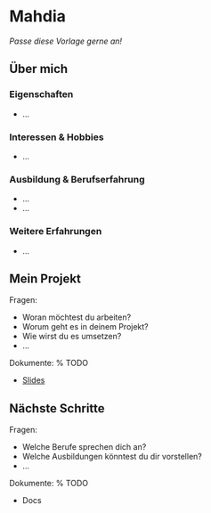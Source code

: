 # Mahdia

*Passe diese Vorlage gerne an!*

## Über mich

### Eigenschaften

- ...

### Interessen & Hobbies

- ...

### Ausbildung & Berufserfahrung

- ...
- ...

### Weitere Erfahrungen

- ...

## Mein Projekt

Fragen:
- Woran möchtest du arbeiten?
- Worum geht es in deinem Projekt?
- Wie wirst du es umsetzen?
- ...

Dokumente:
% TODO
- [Slides](https://docs.google.com/presentation/d/1EWPH6UPjoB1cZnP6iIPuENSjQaOF39Xmnj8B8r-s68c/edit?usp=sharing)


## Nächste Schritte

Fragen:
- Welche Berufe sprechen dich an?
- Welche Ausbildungen könntest du dir vorstellen?
- ...

Dokumente:
% TODO
- Docs
